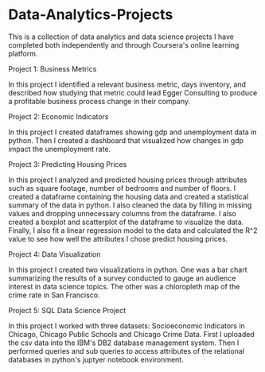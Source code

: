 # Data-Analytics-Projects

This is a collection of data analytics and data science projects I have completed both independently and through Coursera's online learning platform.

Project 1: Business Metrics

In this project I identified a relevant business metric, days inventory, and described how studying that metric could lead Egger Consulting to produce a profitable business process change in their company.

Project 2: Economic Indicators

In this project I created dataframes showing gdp and unemployment data in python. Then I created a dashboard that visualized how changes in gdp impact the unemployment rate.

Project 3: Predicting Housing Prices

In this project I analyzed and predicted housing prices through attributes such as square footage, number of bedrooms and number of floors. I created a dataframe containing the housing data and created a statistical summary of the data in python. I also cleaned the data by filling in missing values and dropping unnecessary columns from the dataframe. I also created a boxplot and scatterplot of the dataframe to visualize the data. Finally, I also fit a linear regression model to the data and calculated the R^2 value to see how well the attributes I chose predict housing prices.

Project 4: Data Visualization

In this project I created two visualizations in python. One was a bar chart summarizing the results of a survey conducted to gauge an audience interest in data science topics. The other was a chloropleth map of the crime rate in San Francisco.

Project 5: SQL Data Science Project

In this project I worked with three datasets: Socioeconomic Indicators in Chicago, Chicago Public Schools and Chicago Crime Data. First I uploaded the csv data into the IBM's DB2 database management system. Then I performed queries and sub queries to access attributes of the relational databases in python's juptyer notebook environment.  
